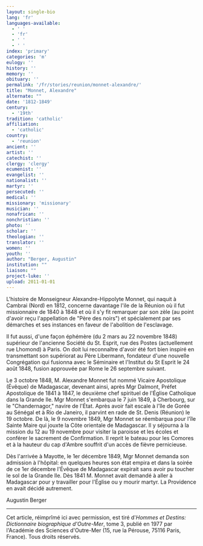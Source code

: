 ```yaml
---
layout: single-bio
lang: 'fr'
languages-available:
  - ' '
  - 'fr'
  - ' '
  - ' '
index: 'primary'
categories: 'm'
eulogy: ''
history: ''
memory: ''
obituary: ''
permalink: '/fr/stories/reunion/monnet-alexandre/'
title: "Monnet, Alexandre"
alternate: ""
date: '1812-1849'
century:
  - '19th'
tradition: 'catholic'
affiliation:
  - 'catholic'
country:
  - 'reunion'
ancient: ''
artist: ''
catechist: ''
clergy: 'clergy'
ecumenist: ''
evangelist: ''
nationalist: ''
martyr: ''
persecuted: ''
medical: ''
missionary: 'missionary'
musician: ''
nonafrican: ''
nonchristian: ''
photo: ''
scholar: ''
theologian: ''
translator: ''
women: ''
youth: ''
author: "Berger, Augustin"
institution: ""
liaison: ""
project-luke: ''
upload: 2011-01-01
---
```




L'histoire de Monseigneur Alexandre-Hippolyte Monnet, qui naquit à Cambrai (Nord) en 1812, concerne davantage l'ile de la Réunion où il fut missionnaire de 1840 à 1848 et où il s'y fit remarquer par son zèle (au point d'avoir reçu l'appellation de "Père des noirs") et spécialement par ses démarches et ses instances en faveur de l'abolition de l'esclavage.

Il fut aussi, d'une façon éphémère (du 2 mars au 22 novembre 1848) supérieur de l'ancienne Société du St. Esprit, rue des Postes (actuellement rue Lhomond) à Paris. On doit lui reconnaître d'avoir été fort bien inspiré en transmettant son supériorat au Père Libermann, fondateur d'une nouvelle Congrégation qui fusionna avec le Séminaire et l'Institut du St Esprit le 24 août 1848, fusion approuvée par Rome le 26 septembre suivant.

Le 3 octobre 1848, M. Alexandre Monnet fut nommé Vicaire Apostolique (Évêque) de Madagascar, devenant ainsi, après Mgr Dalmont, Préfet Apostolique de 1841 à 1847, le deuxième chef spirituel de l'Église Catholique dans la Grande Ile. Mgr Monnet s'embarqua le 7 juin 1849, à Cherbourg, sur le "Chandernagor," navire de l'État. Après avoir fait escale à l'île de Gorée au Sénégal et à Rio de Janeiro, il parvint en rade de St. Denis (Réunion) le 19 octobre. De là, le 9 novembre 1849, Mgr Monnet se réembarqua pour l'île Sainte Maire qui jouxte la Côte orientale de Madagascar. Il y séjourna à la mission du 12 au 19 novembre pour visiter la paroisse et les écoles et conférer le sacrement de Confirmation. Il reprit le bateau pour les Comores et à la hauteur du cap d'Ambre souffrit d'un accès de fièvre pernicieuse.

Dès l'arrivée à Mayotte, le 1er décembre 1849, Mgr Monnet demanda son admission à l'hôpital: en quelques heures son état empira et dans la soirée de ce 1er décembre l'Évêque de Madagascar expirait sans avoir pu toucher le sol de la Grande Ile. Dès 1841 M. Monnet avait demandé à aller à Madagascar pour y travailler pour l'Église ou y mourir martyr. La Providence en avait décidé autrement.

Augustin Berger

---

Cet article, réimprîmé ici avec permission, est tiré d'*Hommes et Destins: Dictionnaire biographique d'Outre-Mer*, tome 3, publié en 1977 par l'Académie des Sciences d'Outre-Mer (15, rue la Pérouse, 75116 Paris, France). Tous droits réservés.
